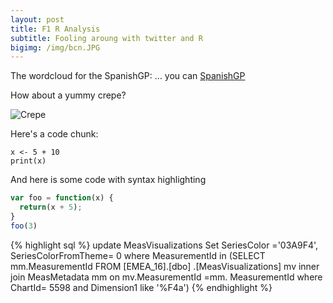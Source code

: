 ```yaml
---
layout: post
title: F1 R Analysis
subtitle: Fooling aroung with twitter and R
bigimg: /img/bcn.JPG
---
```


The wordcloud for the SpanishGP:
... you can [SpanishGP](/pdf/Spanishgp.pdf)

How about a yummy crepe?

![Crepe](http://lafenicegelato.com/wp-content/uploads/2014/09/crepes-with-chocolate.jpg)

Here's a code chunk:

~~~
x <- 5 + 10
print(x)
~~~

And here is some code with syntax highlighting

```javascript
var foo = function(x) {
  return(x + 5);
}
foo(3)
```

{% highlight sql %}
update MeasVisualizations
Set SeriesColor ='03A9F4', SeriesColorFromTheme= 0
where MeasurementId in (SELECT mm.MeasurementId
  FROM [EMEA_16].[dbo] .[MeasVisualizations] mv inner join MeasMetadata mm on mv.MeasurementId =mm. MeasurementId where ChartId= 5598 and Dimension1 like '%F4a')
{% endhighlight %}
